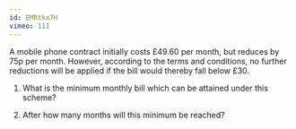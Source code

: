 ```yaml
---
id: EMRtkx7H
vimeo: 111
---
```


A mobile phone contract initially costs $£49.60$ per month, but reduces by $75\text{p}$ per month. However, according to the terms and conditions, no further reductions will be applied if the bill would thereby fall below $£30$.

 1. What is the minimum monthly bill which can be attained under this scheme?

 1. After how many months will this minimum be reached?
